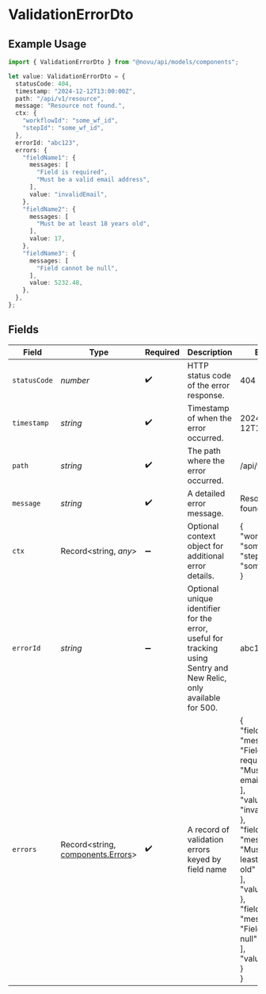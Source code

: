 # ValidationErrorDto

## Example Usage

```typescript
import { ValidationErrorDto } from "@novu/api/models/components";

let value: ValidationErrorDto = {
  statusCode: 404,
  timestamp: "2024-12-12T13:00:00Z",
  path: "/api/v1/resource",
  message: "Resource not found.",
  ctx: {
    "workflowId": "some_wf_id",
    "stepId": "some_wf_id",
  },
  errorId: "abc123",
  errors: {
    "fieldName1": {
      messages: [
        "Field is required",
        "Must be a valid email address",
      ],
      value: "invalidEmail",
    },
    "fieldName2": {
      messages: [
        "Must be at least 18 years old",
      ],
      value: 17,
    },
    "fieldName3": {
      messages: [
        "Field cannot be null",
      ],
      value: 5232.48,
    },
  },
};
```

## Fields

| Field                                                                                                                                                                                                                                                                        | Type                                                                                                                                                                                                                                                                         | Required                                                                                                                                                                                                                                                                     | Description                                                                                                                                                                                                                                                                  | Example                                                                                                                                                                                                                                                                      |
| ---------------------------------------------------------------------------------------------------------------------------------------------------------------------------------------------------------------------------------------------------------------------------- | ---------------------------------------------------------------------------------------------------------------------------------------------------------------------------------------------------------------------------------------------------------------------------- | ---------------------------------------------------------------------------------------------------------------------------------------------------------------------------------------------------------------------------------------------------------------------------- | ---------------------------------------------------------------------------------------------------------------------------------------------------------------------------------------------------------------------------------------------------------------------------- | ---------------------------------------------------------------------------------------------------------------------------------------------------------------------------------------------------------------------------------------------------------------------------- |
| `statusCode`                                                                                                                                                                                                                                                                 | *number*                                                                                                                                                                                                                                                                     | :heavy_check_mark:                                                                                                                                                                                                                                                           | HTTP status code of the error response.                                                                                                                                                                                                                                      | 404                                                                                                                                                                                                                                                                          |
| `timestamp`                                                                                                                                                                                                                                                                  | *string*                                                                                                                                                                                                                                                                     | :heavy_check_mark:                                                                                                                                                                                                                                                           | Timestamp of when the error occurred.                                                                                                                                                                                                                                        | 2024-12-12T13:00:00Z                                                                                                                                                                                                                                                         |
| `path`                                                                                                                                                                                                                                                                       | *string*                                                                                                                                                                                                                                                                     | :heavy_check_mark:                                                                                                                                                                                                                                                           | The path where the error occurred.                                                                                                                                                                                                                                           | /api/v1/resource                                                                                                                                                                                                                                                             |
| `message`                                                                                                                                                                                                                                                                    | *string*                                                                                                                                                                                                                                                                     | :heavy_check_mark:                                                                                                                                                                                                                                                           | A detailed error message.                                                                                                                                                                                                                                                    | Resource not found.                                                                                                                                                                                                                                                          |
| `ctx`                                                                                                                                                                                                                                                                        | Record<string, *any*>                                                                                                                                                                                                                                                        | :heavy_minus_sign:                                                                                                                                                                                                                                                           | Optional context object for additional error details.                                                                                                                                                                                                                        | {<br/>"workflowId": "some_wf_id",<br/>"stepId": "some_wf_id"<br/>}                                                                                                                                                                                                           |
| `errorId`                                                                                                                                                                                                                                                                    | *string*                                                                                                                                                                                                                                                                     | :heavy_minus_sign:                                                                                                                                                                                                                                                           | Optional unique identifier for the error, useful for tracking using Sentry and <br/>      New Relic, only available for 500.                                                                                                                                                 | abc123                                                                                                                                                                                                                                                                       |
| `errors`                                                                                                                                                                                                                                                                     | Record<string, [components.Errors](../../models/components/errors.md)>                                                                                                                                                                                                       | :heavy_check_mark:                                                                                                                                                                                                                                                           | A record of validation errors keyed by field name                                                                                                                                                                                                                            | {<br/>"fieldName1": {<br/>"messages": [<br/>"Field is required",<br/>"Must be a valid email address"<br/>],<br/>"value": "invalidEmail"<br/>},<br/>"fieldName2": {<br/>"messages": [<br/>"Must be at least 18 years old"<br/>],<br/>"value": 17<br/>},<br/>"fieldName3": {<br/>"messages": [<br/>"Field cannot be null"<br/>],<br/>"value": null<br/>}<br/>} |